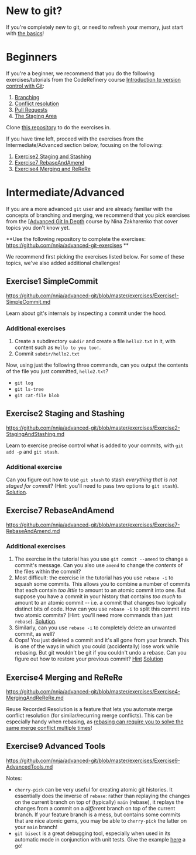 # New to git?

If you're completely new to git, or need to refresh your memory, just start with [the basics](https://github.com/UtrechtUniversity/programming-cafe/blob/main/exercises/git-and-github/git-and-github.md)!

# Beginners

If you're a beginner, we recommend that you do the following exercises/tutorials from the CodeRefinery course [Introduction to version control with Git](https://coderefinery.github.io/git-intro/):

1. [Branching](https://coderefinery.github.io/git-intro/branches/)
1. [Conflict resolution](https://coderefinery.github.io/git-intro/conflicts/)
1. [Pull Requests](https://coderefinery.github.io/git-intro/remotes/)
1. [The Staging Area](https://coderefinery.github.io/git-intro/staging-area/#staging-area-commands)

Clone [this repository](https://github.com/dometto/git-tutorial-testrepo) to do the exercises in.


If you have time left, proceed with the exercises from the Intermediate/Advanced section below, focusing on the following:

1. [Exercise2 Staging and Stashing](#Exercise2-Staging-and-Stashing)
1. [Exercise7 RebaseAndAmend](#Exercise7-RebaseAndAmend)
1. [Exercise4 Merging and ReReRe](#Exercise4-Merging-and-ReReRe)

# Intermediate/Advanced

If you are a more advanced `git` user and are already familiar with the concepts of branching and merging, we recommend that you pick exercises from the [[Advanced Git In Depth](https://github.com/nnja/advanced-git/tree/master/exercises) course by Nina Zakharenko that cover topics you don't know yet.

**Use the following repository to complete the exercises: https://github.com/nnja/advanced-git-exercises **

We recommend first picking the exercises listed below. For some of these topics, we've also added additional challenges!

## Exercise1 SimpleCommit

https://github.com/nnja/advanced-git/blob/master/exercises/Exercise1-SimpleCommit.md

Learn about git's internals by inspecting a commit under the hood.

### Additional exercises

1. Create a subdirectory `subdir` and create a file `hello2.txt` in it, with content such as `Hello to you too!`.
2. Commit `subdir/hello2.txt`

Now, using just the following three commands, can you output the contents of the file you just committed, `hello2.txt`?

* `git log`
* `git ls-tree`
* `git cat-file blob`

## Exercise2 Staging and Stashing

https://github.com/nnja/advanced-git/blob/master/exercises/Exercise2-StagingAndStashing.md

Learn to exercise precise control what is added to your commits, with `git add -p` and `git stash`.

### Additional exercise

Can you figure out how to use `git stash` to stash *everything that is not staged for commit*? (Hint: you'll need to pass two options to `git stash`). [Solution](https://calebhearth.com/stash-what-git-wouldnt-commit).

## Exercise7 RebaseAndAmend

https://github.com/nnja/advanced-git/blob/master/exercises/Exercise7-RebaseAndAmend.md

### Additional exercises

1. The exercise in the tutorial has you use `git commit --amend` to change a commit's message. Can you also use `amend` to change the *contents* of the files within the commit?
2. Most difficult: the exercise in the tutorial has you use `rebase -i` to squash some commits. This allows you to combine a number of commits that each contain *too little* to amount to an atomic commit into one. But suppose you have a commit in your history that contains *too much* to amount to an atomic commit -- i.e. a commit that changes two logically distinct bits of code. How can you use `rebase -i` to split this commit into two atomic commits? (Hint: you'll need more commands than just `rebase`). [Solution](https://github.com/kimgr/git-rewrite-guide#split-a-commit).
3. Similarly, can you use `rebase -i` to completely delete an unwanted commit, as well?
4. Oops! You just deleted a commit and it's all gone from your branch. This is one of the ways in which you could (accidentally) lose work while rebasing. But git wouldn't be git if you couldn't undo a rebase. Can you figure out how to restore your previous commit? [Hint](https://git-scm.com/docs/git-reflog) [Solution](https://jvns.ca/blog/2023/11/06/rebasing-what-can-go-wrong-/#undoing-a-rebase-is-hard)

## Exercise4 Merging and ReReRe

https://github.com/nnja/advanced-git/blob/master/exercises/Exercise4-MergingAndReReRe.md

Reuse Recorded Resolution is a feature that lets you automate merge conflict resolution (for similar/recurring merge conflicts). This can be especially handy when rebasing, as [rebasing can require you to solve the same merge conflict multiple times](https://mindup.medium.com/enable-git-rerere-for-easy-merging-303c6f2dacd3)!

## Exercise9 Advanced Tools

https://github.com/nnja/advanced-git/blob/master/exercises/Exercise9-AdvancedTools.md

Notes:

* `cherry-pick` can be very useful for creating atomic git histories. It essentially does the inverse of `rebase`: rather than replaying the changes on the current branch on top of (typically) `main` (rebase), it replays the changes from a commit on a *different* branch on top of the current branch. If your feature branch is a mess, but contains some commits that are nice atomic gems, you may be able to `cherry-pick` the latter on your `main` branch!
* `git bisect` is a great debugging tool, especially when used in its automatic mode in conjunction with unit tests. Give the example [here](https://mlo.io/blog/2020/08/05/debugging-with-git-bisect/) a go!
